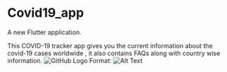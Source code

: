 # Covid19_app

A new Flutter application.

This COVID-19 tracker app gives you the current information about the covid-19 cases worldwide , it also contains FAQs along with country wise information.
![GitHub Logo](/images/logo.png)
Format: ![Alt Text](url)
